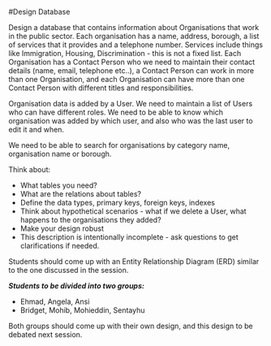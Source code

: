 #Design Database

Design a database that contains information about Organisations that work in the public sector. Each organisation has a name, address, borough, a list of services that it provides and a telephone number. Services include things like Immigration, Housing, Discrimination - this is not a fixed list. Each Organisation has a Contact Person who we need to maintain their contact details (name, email, telephone etc..), a Contact Person can work in more than one Organisation, and each Organisation can have more than one Contact Person with different titles and responsibilities.

Organisation data is added by a User. We need to maintain a list of Users who can have different roles. We need to be able to know which organisation was added by which user, and also who was the last user to edit it and when.

We need to be able to search for organisations by category name, organisation name or borough.

Think about:
- What tables you need?
- What are the relations about tables?
- Define the data types, primary keys, foreign keys, indexes
- Think about hypothetical scenarios - what if we delete a User, what happens to the organisations they added?
- Make your design robust
- This description is intentionally incomplete - ask questions to get clarifications if needed. 


Students should come up with an Entity Relationship Diagram (ERD) similar to the one discussed in the session.  

_**Students to be divided into two groups:**_
- Ehmad, Angela, Ansi
- Bridget, Mohib, Mohieddin, Sentayhu

Both groups should come up with their own design, and this design to be debated next session.



